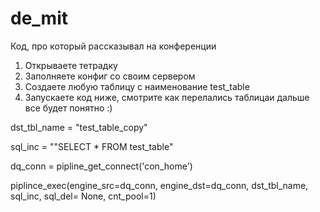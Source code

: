 # de_mit
 Код, про который рассказывал на конференции
 
1. Открываете тетрадку
2. Заполняете конфиг со своим сервером
3. Создаете любую таблицу c наименование test_table
4. Запускаете код ниже, смотрите как перелались таблицаи дальше все будет понятно :)

 
dst_tbl_name = "test_table_copy"

sql_inc = ""SELECT * FROM test_table"

dq_conn = pipline_get_connect('con_home')

piplince_exec(engine_src=dq_conn, engine_dst=dq_conn, dst_tbl_name, sql_inc, sql_del= None, cnt_pool=1)
 
